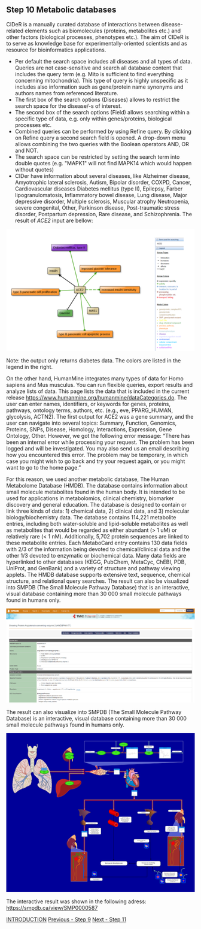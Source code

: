 ## Step 10 Metabolic databases

CIDeR is a manually curated database of interactions between disease-related elements such as biomolecules (proteins, metabolites etc.) and other factors (biological processes, phenotypes etc.). The aim of CIDeR is to serve as knowledge base for experimentally-oriented scientists and as resource for bioinformatics applications.
* Per default the search space includes all diseases and all types of data. Queries are not case-sensitive and search all database content that includes the query term (e.g. Mito is sufficient to find everything concerning mitochondria). This type of query is highly unspecific as it includes also information such as gene/protein name synonyms and authors names from referenced literature.
* The first box of the search options (Diseases) allows to restrict the search space for the disease/-s of interest.
* The second box of the search options (Field) allows searching within a specific type of data, e.g. only within genes/proteins, biological processes etc.
* Combined queries can be performed by using Refine query. By clicking on Refine query a second search field is opened. A drop-down menu allows combining the two queries with the Boolean operators AND, OR and NOT.
* The search space can be restricted by setting the search term into double quotes (e.g. "MAPK1" will not find MAPK14 which would happen without quotes)
* CIDer have information about several diseases, like Alzheimer disease, Amyotrophic lateral sclerosis, Autism, Bipolar disorder, COXPD, Cancer, Cardiovascular diseases
Diabetes mellitus (type II), Epilepsy, Farber lipogranulomatosis, Inflammatory bowel disease, Lung disease, Major depressive disorder, Multiple sclerosis, Muscular atrophy
Neutropenia, severe congenital, Other, Parkinson disease, Post-traumatic stress disorder, Postpartum depression, Rare disease, and Schizophrenia.
The result of *ACE2* input are bellow:

<img src= "./images/CIDER.PNG">

Note: the output only returns diabetes data. The colors are listed in the legend in the right.

On the other hand, HumanMine integrates many types of data for Homo sapiens and Mus musculus. You can run flexible queries, export results and analyze lists of data. This page lists the data that is included in the current release https://www.humanmine.org/humanmine/dataCategories.do. The user can enter names, identifiers, or keywords for genes, proteins, pathways, ontology terms, authors, etc. (e.g., eve, PPARG_HUMAN, glycolysis, ACTN2).
The first output for ACE2 was a gene summary, and the user can navigate into several topics: Summary, Function, Genomics, Proteins, SNPs, Disease, Homology, Interactions, Expression, Gene Ontology, Other. However, we got the following error message: “There has been an internal error while processing your request. The problem has been logged and will be investigated. You may also send us an email describing how you encountered this error. The problem may be temporary, in which case you might wish to go back and try your request again, or you might want to go to the home page.”

For this reason, we used another metabolic database, The Human Metabolome Database (HMDB). The database contains information about small molecule metabolites found in the human body. It is intended to be used for applications in metabolomics, clinical chemistry, biomarker discovery and general education. The database is designed to contain or link three kinds of data: 1) chemical data, 2) clinical data, and 3) molecular biology/biochemistry data. The database contains 114,221 metabolite entries, including both water-soluble and lipid-soluble metabolites as well as metabolites that would be regarded as either abundant (> 1 uM) or relatively rare (< 1 nM). Additionally, 5,702 protein sequences are linked to these metabolite entries. Each MetaboCard entry contains 130 data fields with 2/3 of the information being devoted to chemical/clinical data and the other 1/3 devoted to enzymatic or biochemical data. Many data fields are hyperlinked to other databases (KEGG, PubChem, MetaCyc, ChEBI, PDB, UniProt, and GenBank) and a variety of structure and pathway viewing applets. The HMDB database supports extensive text, sequence, chemical structure, and relational query searches.
The result can also be visualized into SMPDB (The Small Molecule Pathway Database) that is an interactive, visual database containing more than 30 000 small molecule pathways found in humans only.


<img src= "./images/hmdb.PNG">

The result can also visualize into SMPDB (The Small Molecule Pathway Database) is an interactive, visual database containing more than 30 000 small molecule pathways found in humans only.

<img src= "./images/PW000563.png">

The interactive result was shown in the following adress: <https://smpdb.ca/view/SMP0000587>


[INTRODUCTION](./index.md)    [Previous - Step 9](./page9.md)    [Next - Step 11](./page11.md)
